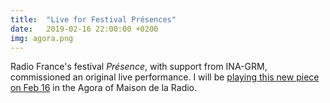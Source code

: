 ```yaml
---
title:  "Live for Festival Présences"
date:   2019-02-16 22:00:00 +0200
img: agora.png
---
```


Radio France's festival _Présence_, with support from INA-GRM,
commissioned an original live performance. I will be [playing this new
piece on Feb
16](https://www.maisondelaradio.fr/evenement/musique-contemporaine/concert-performance-n11/festival-presences-2019)
in the Agora of Maison de la Radio.
